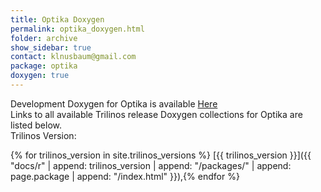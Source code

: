```yaml
---
title: Optika Doxygen
permalink: optika_doxygen.html
folder: archive
show_sidebar: true
contact: klnusbaum@gmail.com
package: optika
doxygen: true
---
```


Development Doxygen for Optika is available [Here](docs//optika/index.html)  
Links to all available Trilinos release Doxygen collections for Optika are listed below.  
Trilinos Version:

{% for trilinos_version in site.trilinos_versions %}
[{{ trilinos_version }}]({{ "docs/r" | append: trilinos_version | append: "/packages/" | append: page.package | append: "/index.html" }}),{% endfor %}
